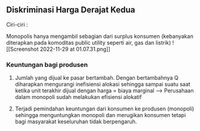 ## Diskriminasi Harga Derajat Kedua
Ciri-ciri :

Monopolis hanya mengambil sebagian dari surplus konsumen (kebanyakan diterapkan pada komoditas public utility seperti air, gas dan listrik)
![[Screenshot 2022-11-29 at 01.07.31.png]]

### Keuntungan bagi produsen

1. Jumlah yang dijual ke pasar bertambah.
Dengan bertambahnya Q diharapkan mengurangi inefisiensi alokasi sehingga sampai suatu saat ketika unit terakhir dijual dengan harga = biaya marginal --> Perusahaan dalam monopoli sudah melakukan efisiensi alokatif

2. Terjadi pemindahan keuntungan dari konsumen ke produsen (monopoli) sehingga menguntungkan monopoli dan merugikan konsumen tetapi bagi masyarakat keseluruhan tidak berpengaruh.


